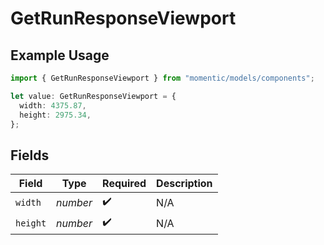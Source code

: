 # GetRunResponseViewport

## Example Usage

```typescript
import { GetRunResponseViewport } from "momentic/models/components";

let value: GetRunResponseViewport = {
  width: 4375.87,
  height: 2975.34,
};
```

## Fields

| Field              | Type               | Required           | Description        |
| ------------------ | ------------------ | ------------------ | ------------------ |
| `width`            | *number*           | :heavy_check_mark: | N/A                |
| `height`           | *number*           | :heavy_check_mark: | N/A                |
